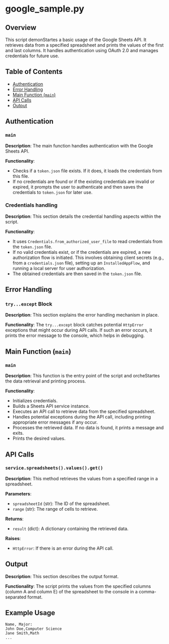 # google_sample.py

## Overview

This script demonStartes a basic usage of the Google Sheets API. It retrieves data from a specified spreadsheet and prints the values of the first and last columns.  It handles authentication using OAuth 2.0 and manages credentials for future use.


## Table of Contents

* [Authentication](#authentication)
* [Error Handling](#error-handling)
* [Main Function (`main`)](#main-function-main)
* [API Calls](#api-calls)
* [Output](#output)


## Authentication

### `main`
**Description**: The main function handles authentication with the Google Sheets API.

**Functionality**:
* Checks if a `token.json` file exists. If it does, it loads the credentials from this file.
* If no credentials are found or if the existing credentials are invalid or expired, it prompts the user to authenticate and then saves the credentials to `token.json` for later use.

### Credentials handling
**Description**: This section details the credential handling aspects within the script.

**Functionality**:
* It uses `Credentials.from_authorized_user_file` to read credentials from the `token.json` file.
* If no valid credentials exist, or if the credentials are expired, a new authorization flow is initiated. This involves obtaining client secrets (e.g., from a `credentials.json` file), setting up an `InstalledAppFlow`, and running a local server for user authorization.
* The obtained credentials are then saved in the `token.json` file.


## Error Handling

### `try...except` Block
**Description**: This section explains the error handling mechanism in place.

**Functionality**: The `try...except` block catches potential `HttpError` exceptions that might occur during API calls. If such an error occurs, it prints the error message to the console, which helps in debugging.

## Main Function (`main`)

### `main`
**Description**: This function is the entry point of the script and orcheStartes the data retrieval and printing process.

**Functionality**:
* Initializes credentials.
* Builds a Sheets API service instance.
* Executes an API call to retrieve data from the specified spreadsheet.
* Handles potential exceptions during the API call, including printing appropriate error messages if any occur.
* Processes the retrieved data. If no data is found, it prints a message and exits.
* Prints the desired values.


## API Calls

### `service.spreadsheets().values().get()`
**Description**: This method retrieves the values from a specified range in a spreadsheet.

**Parameters**:
* `spreadsheetId` (str): The ID of the spreadsheet.
* `range` (str): The range of cells to retrieve.

**Returns**:
* `result` (dict): A dictionary containing the retrieved data.

**Raises**:
* `HttpError`: If there is an error during the API call.


## Output

**Description**: This section describes the output format.

**Functionality**: The script prints the values from the specified columns (column A and column E) of the spreadsheet to the console in a comma-separated format.


## Example Usage


```
Name, Major:
John Doe,Computer Science
Jane Smith,Math
...
```


```
```
```


```
```
```

```